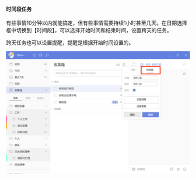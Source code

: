 #### 时间段任务

有些事情10分钟以内就能搞定，但有些事情需要持续1小时甚至几天。在日期选择框中切换到【时间段】，可以选择开始时间和结束时间，设置跨天的任务。

跨天任务也可以设置提醒，提醒是根据开始时间设置的。

![winduration](../../images/Windows/task/pasted%20image%200%205.png)

